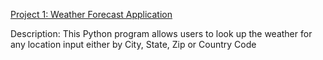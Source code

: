 [Project 1: Weather Forecast Application](https://github.com/Ait0shi/Weather_Forecast_Application)

Description: This Python program allows users to look up the weather for any location input either by City, State, Zip or Country Code
